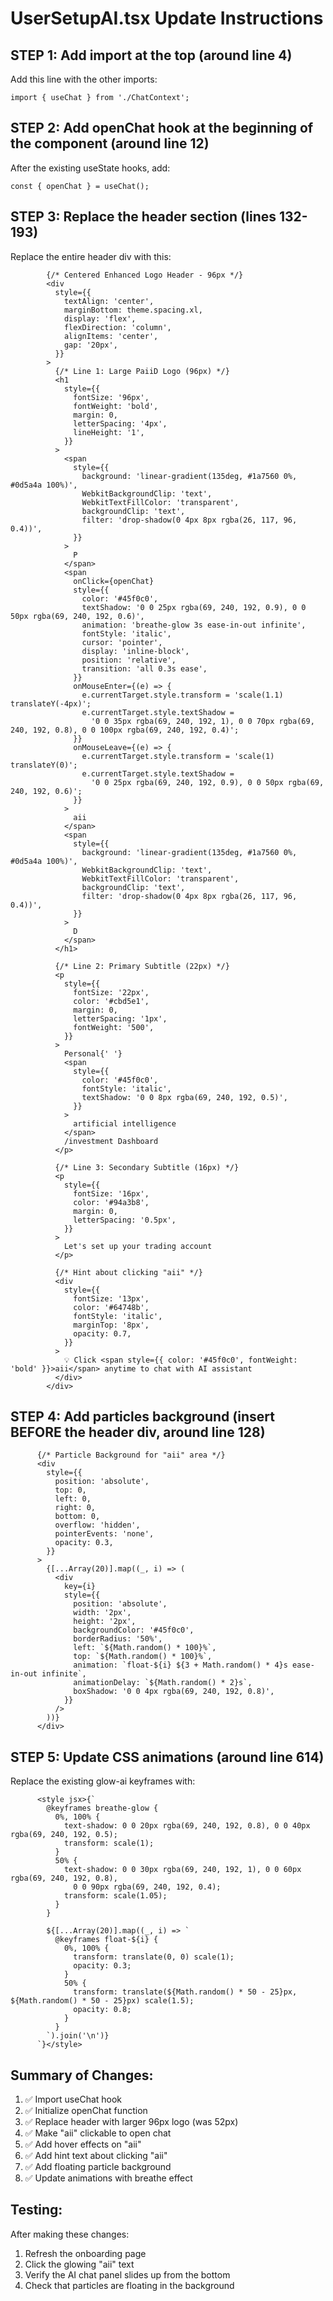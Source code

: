 # UserSetupAI.tsx Update Instructions

## STEP 1: Add import at the top (around line 4)
Add this line with the other imports:
```tsx
import { useChat } from './ChatContext';
```

## STEP 2: Add openChat hook at the beginning of the component (around line 12)
After the existing useState hooks, add:
```tsx
const { openChat } = useChat();
```

## STEP 3: Replace the header section (lines 132-193)
Replace the entire header div with this:
```tsx
        {/* Centered Enhanced Logo Header - 96px */}
        <div
          style={{
            textAlign: 'center',
            marginBottom: theme.spacing.xl,
            display: 'flex',
            flexDirection: 'column',
            alignItems: 'center',
            gap: '20px',
          }}
        >
          {/* Line 1: Large PaiiD Logo (96px) */}
          <h1
            style={{
              fontSize: '96px',
              fontWeight: 'bold',
              margin: 0,
              letterSpacing: '4px',
              lineHeight: '1',
            }}
          >
            <span
              style={{
                background: 'linear-gradient(135deg, #1a7560 0%, #0d5a4a 100%)',
                WebkitBackgroundClip: 'text',
                WebkitTextFillColor: 'transparent',
                backgroundClip: 'text',
                filter: 'drop-shadow(0 4px 8px rgba(26, 117, 96, 0.4))',
              }}
            >
              P
            </span>
            <span
              onClick={openChat}
              style={{
                color: '#45f0c0',
                textShadow: '0 0 25px rgba(69, 240, 192, 0.9), 0 0 50px rgba(69, 240, 192, 0.6)',
                animation: 'breathe-glow 3s ease-in-out infinite',
                fontStyle: 'italic',
                cursor: 'pointer',
                display: 'inline-block',
                position: 'relative',
                transition: 'all 0.3s ease',
              }}
              onMouseEnter={(e) => {
                e.currentTarget.style.transform = 'scale(1.1) translateY(-4px)';
                e.currentTarget.style.textShadow =
                  '0 0 35px rgba(69, 240, 192, 1), 0 0 70px rgba(69, 240, 192, 0.8), 0 0 100px rgba(69, 240, 192, 0.4)';
              }}
              onMouseLeave={(e) => {
                e.currentTarget.style.transform = 'scale(1) translateY(0)';
                e.currentTarget.style.textShadow =
                  '0 0 25px rgba(69, 240, 192, 0.9), 0 0 50px rgba(69, 240, 192, 0.6)';
              }}
            >
              aii
            </span>
            <span
              style={{
                background: 'linear-gradient(135deg, #1a7560 0%, #0d5a4a 100%)',
                WebkitBackgroundClip: 'text',
                WebkitTextFillColor: 'transparent',
                backgroundClip: 'text',
                filter: 'drop-shadow(0 4px 8px rgba(26, 117, 96, 0.4))',
              }}
            >
              D
            </span>
          </h1>

          {/* Line 2: Primary Subtitle (22px) */}
          <p
            style={{
              fontSize: '22px',
              color: '#cbd5e1',
              margin: 0,
              letterSpacing: '1px',
              fontWeight: '500',
            }}
          >
            Personal{' '}
            <span
              style={{
                color: '#45f0c0',
                fontStyle: 'italic',
                textShadow: '0 0 8px rgba(69, 240, 192, 0.5)',
              }}
            >
              artificial intelligence
            </span>
            /investment Dashboard
          </p>

          {/* Line 3: Secondary Subtitle (16px) */}
          <p
            style={{
              fontSize: '16px',
              color: '#94a3b8',
              margin: 0,
              letterSpacing: '0.5px',
            }}
          >
            Let's set up your trading account
          </p>

          {/* Hint about clicking "aii" */}
          <div
            style={{
              fontSize: '13px',
              color: '#64748b',
              fontStyle: 'italic',
              marginTop: '8px',
              opacity: 0.7,
            }}
          >
            💡 Click <span style={{ color: '#45f0c0', fontWeight: 'bold' }}>aii</span> anytime to chat with AI assistant
          </div>
        </div>
```

## STEP 4: Add particles background (insert BEFORE the header div, around line 128)
```tsx
      {/* Particle Background for "aii" area */}
      <div
        style={{
          position: 'absolute',
          top: 0,
          left: 0,
          right: 0,
          bottom: 0,
          overflow: 'hidden',
          pointerEvents: 'none',
          opacity: 0.3,
        }}
      >
        {[...Array(20)].map((_, i) => (
          <div
            key={i}
            style={{
              position: 'absolute',
              width: '2px',
              height: '2px',
              backgroundColor: '#45f0c0',
              borderRadius: '50%',
              left: `${Math.random() * 100}%`,
              top: `${Math.random() * 100}%`,
              animation: `float-${i} ${3 + Math.random() * 4}s ease-in-out infinite`,
              animationDelay: `${Math.random() * 2}s`,
              boxShadow: '0 0 4px rgba(69, 240, 192, 0.8)',
            }}
          />
        ))}
      </div>
```

## STEP 5: Update CSS animations (around line 614)
Replace the existing glow-ai keyframes with:
```tsx
      <style jsx>{`
        @keyframes breathe-glow {
          0%, 100% {
            text-shadow: 0 0 20px rgba(69, 240, 192, 0.8), 0 0 40px rgba(69, 240, 192, 0.5);
            transform: scale(1);
          }
          50% {
            text-shadow: 0 0 30px rgba(69, 240, 192, 1), 0 0 60px rgba(69, 240, 192, 0.8),
              0 0 90px rgba(69, 240, 192, 0.4);
            transform: scale(1.05);
          }
        }

        ${[...Array(20)].map((_, i) => `
          @keyframes float-${i} {
            0%, 100% {
              transform: translate(0, 0) scale(1);
              opacity: 0.3;
            }
            50% {
              transform: translate(${Math.random() * 50 - 25}px, ${Math.random() * 50 - 25}px) scale(1.5);
              opacity: 0.8;
            }
          }
        `).join('\n')}
      `}</style>
```

## Summary of Changes:
1. ✅ Import useChat hook
2. ✅ Initialize openChat function
3. ✅ Replace header with larger 96px logo (was 52px)
4. ✅ Make "aii" clickable to open chat
5. ✅ Add hover effects on "aii"
6. ✅ Add hint text about clicking "aii"
7. ✅ Add floating particle background
8. ✅ Update animations with breathe effect

## Testing:
After making these changes:
1. Refresh the onboarding page
2. Click the glowing "aii" text
3. Verify the AI chat panel slides up from the bottom
4. Check that particles are floating in the background
